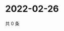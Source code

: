 # 2022-02-26

共 0 条

<!-- BEGIN WEIBO -->
<!-- 最后更新时间 Sat Feb 26 2022 16:16:28 GMT+0800 (China Standard Time) -->

<!-- END WEIBO -->
